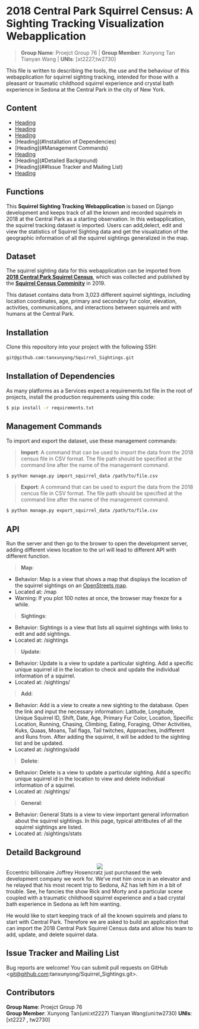 # 2018 Central Park Squirrel Census: A Sighting Tracking Visualization Webapplication

> **Group Name**: Proejct Group 76   |   **Group Member**: Xunyong Tan  Tianyan Wang | **UNIs**: [xt2227,tw2730] 

This file is written to describing the tools, the use and the behaviour of this webapplication for squirrel sighting tracking, intended for those with a pleasant or traumatic childhood squirrel experience and crystal bath experience in Sedona at the Central Park in the city of New York. 

## Content
- [Heading](#Functions)
- [Heading](#Dataset)
- [Heading](#Installation)
- [Heading](#Installation of Dependencies)
- [Heading](#Management Commands)
- [Heading](#API)
- [Heading](#Detailed Background)
- [Heading](##Issue Tracker and Mailing List)
- [Heading](#Contributors)

## Functions

This **Squirrel Sighting Tracking Webapplication** is based on Django development and keeps track of all the known and recorded squirrels in 2018 at the Central Park as a starting observation. In this webapplication, the squirrel tracking dataset is imported. Users can add,delect, edit and view the statistics of Squirrel Sighting data and get the visualization of the geographic information of all the squirrel sightings generalized in the map.

## Dataset

The squirrel sighting data for this webapplication can be imported from [**2018 Central Park Squirrel Census**](https://data.cityofnewyork.us/Environment/2018-Central-Park-Squirrel-Census-Squirrel-Data/vfnx-vebw/data), which was collected and published by the [**Squirrel Census Comminity**](https://www.thesquirrelcensus.com/) in 2019. 

This dataset contains data from 3,023 different squirrel sightings, including location coordinates, age, primary and secondary fur color, elevation, activities, communications, and interactions between squirrels and with humans at the Central Park.

## Installation
Clone this repository into your project with the following SSH:
```bash
git@github.com:tanxunyong/Squirrel_Sightings.git
```
## Installation of Dependencies

As many platforms as a Services expect a requirements.txt file in the root of projects, install the production requirements using this code:
``` bash
$ pip install -r requirements.txt
```

## Management Commands

To import and export the dataset, use these management commands:

> **Import**: A command that can be used to import the data from the 2018 census file in CSV format. The file path should be specified at the command line after the name of the management command.

```bash
$ python manage.py import_squirrel_data /path/to/file.csv
```

> **Export**: A command that can be used to export the data from the 2018 cencus file in CSV format. The file path should be specified at the command line after the name of the management command. 

```bash
$ python manage.py export_squirrel_data /path/to/file.csv
```

## API
Run the server and then go to the brower to open the development server, adding different views location to the url will lead to different API with different function.

> **Map**:  
* Behavior: Map is a view that shows a map that displays the location of the squirrel sightings on an [OpenStreets map](https://www.openstreetmap.org/about/).
* Located at: /map
* Warning: If you plot 100 notes at once, the browser may freeze for a while.
 
> **Sightings**: 
* Behavior: Sightings is a view that lists all squirrel sightings with links to edit and add sightings.
* Located at: /sightings
 
> **Update**: 
* Behavior: Update is a view to update a particular sighting. Add a specific unique squirrel id in the location to check and update the individual information of a squirrel.
* Located at: /sightings/<unique-squirrel-id>
 
> **Add**: 
* Behavior: Add is a view to create a new sighting to the database. Open the link and input the necessary information: Latitude, Longitude, Unique Squirrel ID, Shift, Date, Age, Primary Fur Color, Location, Specific Location, Running, Chasing, Climbing, Eating, Foraging, Other Activities, Kuks, Quaas, Moans, Tail flags, Tail twitches, Approaches, Indifferent and Runs from. After adding the squirrel, it will be added to the sighting list and be updated.
* Located at: /sightings/add
 
> **Delete**: 
* Behavior: Delete is a view to update a particular sighting. Add a specific unique squirrel id in the location to view and delete individual information of a squirrel.
* Located at: /sightings/<unique-squirrel-id>
 
> **General**: 
* Behavior: General Stats is a view to view important general information about the squirrel sightings. In this page, typical attritbutes of all the squirrel sightings are listed.
* Located at: /sightings/stats

## Detaild Background
<div align="center">
  <img src="https://media.npr.org/assets/img/2017/04/25/istock-115796521-fcf434f36d3d0865301cdcb9c996cfd80578ca99-s1600-c85.jpg">
</div>
Eccentric billionaire Joffrey Hosencratz just purchased the web development company we work for. We’ve met him once in an elevator and he relayed that his most recent trip to Sedona, AZ has left him in a bit of trouble. See, he fancies the show Rick and Morty and a particular scene coupled with a traumatic childhood squirrel experience and a bad crystal bath experience in Sedona as left him wanting. 

He would like to start keeping track of all the known squirrels and plans to start with Central Park. Therefore we are asked to build an application that can import the 2018 Central Park Squirrel Census data and allow his team to add, update, and delete squirrel data. 

## Issue Tracker and Mailing List
Bug reports are welcome!  You can submit pull requests on 
GitHub <git@github.com:tanxunyong/Squirrel_Sightings.git>.

## Contributors

**Group Name**: Proejct Group 76      
**Group Member**: Xunyong Tan(uni:xt2227)  Tianyan Wang(uni:tw2730) 
**UNIs**: [xt2227 , tw2730]

